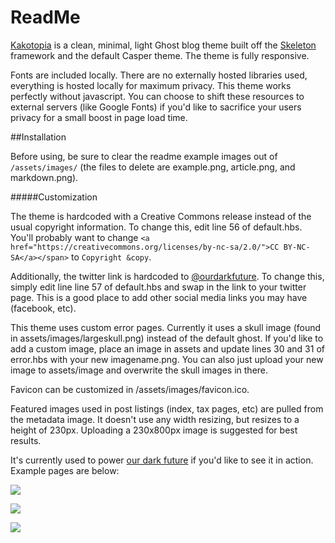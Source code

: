 # ReadMe

[Kakotopia](https://en.wiktionary.org/wiki/kakotopia) is a clean, minimal, light Ghost blog theme built off the [Skeleton](http://getskeleton.com/) framework and the default Casper theme. The theme is fully responsive.

Fonts are included locally. There are no externally hosted libraries used, everything is hosted locally for maximum privacy. This theme works perfectly without javascript. You can choose to shift these resources to external servers (like Google Fonts) if you'd like to sacrifice your users privacy for a small boost in page load time.

##Installation

Before using, be sure to clear the readme example images out of `/assets/images/` (the files to delete are example.png, article.png, and markdown.png).

#####Customization

The theme is hardcoded with a Creative Commons release instead of the usual copyright information. To change this, edit line 56 of default.hbs. You'll probably want to change `<a href="https://creativecommons.org/licenses/by-nc-sa/2.0/">CC BY-NC-SA</a></span>` to `Copyright &copy`.

Additionally, the twitter link is hardcoded to [@ourdarkfuture](https://twitter.com/ourdarkfuture). To change this, simply edit line line 57 of default.hbs and swap in the link to your twitter page. This is a good place to add other social media links you may have (facebook, etc).

This theme uses custom error pages. Currently it uses a skull image (found in assets/images/largeskull.png) instead of the default ghost. If you'd like to add a custom image, place an image in assets and update lines 30 and 31 of error.hbs with your new imagename.png. You can also just upload your new image to assets/image and overwrite the skull images in there.

Favicon can be customized in /assets/images/favicon.ico.

Featured images used in post listings (index, tax pages, etc) are pulled from the metadata image. It doesn't use any width resizing, but resizes to a height of 230px. Uploading a 230x800px image is suggested for best results.

It's currently used to power [our dark future](https://ourdarkfuture.org/) if you'd like to see it in action. Example pages are below: 

![](https://raw.githubusercontent.com/ourdarkfuture/kakotopia/master/assets/images/example.png)

![](https://raw.githubusercontent.com/ourdarkfuture/kakotopia/master/assets/images/article.png)

![](https://raw.githubusercontent.com/ourdarkfuture/kakotopia/master/assets/images/markdown.png)
